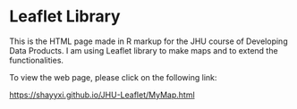# Leaflet Library

This is the HTML page made in R markup for the JHU course of Developing Data Products. I am using Leaflet library to make maps and to extend the functionalities.

To view the web page, please click on the following link:

https://shayyxi.github.io/JHU-Leaflet/MyMap.html
